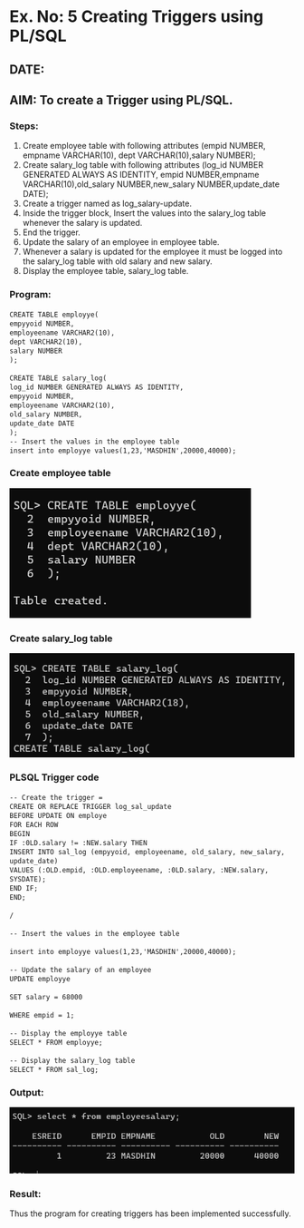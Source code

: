 # Ex. No: 5 Creating Triggers using PL/SQL
## DATE:
## AIM: To create a Trigger using PL/SQL.

### Steps:
1. Create employee table with following attributes (empid NUMBER, empname VARCHAR(10), dept VARCHAR(10),salary NUMBER);
2. Create salary_log table with following attributes (log_id NUMBER GENERATED ALWAYS AS IDENTITY, empid NUMBER,empname VARCHAR(10),old_salary NUMBER,new_salary NUMBER,update_date DATE);
3. Create a trigger named as log_salary-update.
4. Inside the trigger block, Insert the values into the salary_log table whenever the salary is updated.
5. End the trigger.
6. Update the salary of an employee in employee table.
7. Whenever a salary is updated for the employee it must be logged into the salary_log table with old salary and new salary.
8. Display the employee table, salary_log table.

### Program:
```
CREATE TABLE employye(
empyyoid NUMBER,
employeename VARCHAR2(10),
dept VARCHAR2(10),
salary NUMBER
);

CREATE TABLE salary_log(
log_id NUMBER GENERATED ALWAYS AS IDENTITY,
empyyoid NUMBER,
employeename VARCHAR2(10),
old_salary NUMBER,
update_date DATE
);
-- Insert the values in the employee table
insert into employye values(1,23,'MASDHIN',20000,40000);

```
### Create employee table
![output](./b.png)

### Create salary_log table
![output](./c.png)

### PLSQL Trigger code
```
-- Create the trigger =
CREATE OR REPLACE TRIGGER log_sal_update
BEFORE UPDATE ON employe
FOR EACH ROW
BEGIN
IF :0LD.salary != :NEW.salary THEN
INSERT INTO sal_log (empyyoid, employeename, old_salary, new_salary, update_date)
VALUES (:OLD.empid, :OLD.employeename, :0LD.salary, :NEW.salary, SYSDATE);
END IF;
END;

/

-- Insert the values in the employee table

insert into employye values(1,23,'MASDHIN',20000,40000);

-- Update the salary of an employee
UPDATE employye

SET salary = 68000

WHERE empid = 1;

-- Display the employye table
SELECT * FROM employye;

-- Display the salary_log table
SELECT * FROM sal_log;
```
### Output:
![output](./a.png)

### Result:
Thus the program for creating triggers has been implemented successfully.
